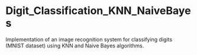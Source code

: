 # Digit_Classification_KNN_NaiveBayes
Implementation of an image recognition system for classifying digits (MNIST dataset) using KNN and Naive Bayes algorithms. 
